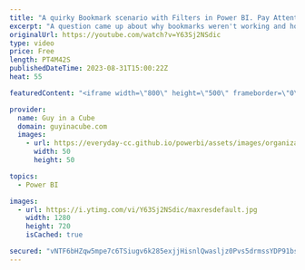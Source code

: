 ```yaml
---
title: "A quirky Bookmark scenario with Filters in Power BI. Pay Attention!"
excerpt: "A question came up about why bookmarks weren't working and how to solve a particular scenario regarding filters in Power BI. Adam shows how to solve this and uses a little DAX to do it!  📢 Become a member: https://guyinacu.be/membership \r \r *******************\r \r Want to take your Power BI skills to"
originalUrl: https://youtube.com/watch?v=Y63Sj2NSdic
type: video
price: Free
length: PT4M42S
publishedDateTime: 2023-08-31T15:00:22Z
heat: 55

featuredContent: "<iframe width=\"800\" height=\"500\" frameborder=\"0\" src=\"https://www.youtube.com/embed/Y63Sj2NSdic\" allow=\"accelerometer; autoplay; encrypted-media; gyroscope; picture-in-picture\" allowfullscreen></iframe>"

provider:
  name: Guy in a Cube
  domain: guyinacube.com
  images:
    - url: https://everyday-cc.github.io/powerbi/assets/images/organizations/guyinacube.com-50x50.jpg
      width: 50
      height: 50

topics:
  - Power BI

images:
  - url: https://i.ytimg.com/vi/Y63Sj2NSdic/maxresdefault.jpg
    width: 1280
    height: 720
    isCached: true

secured: "vNTF6bHZqw5mpe7c6TSiugv6k285exjjHisnlQwasljz0Pvs5drmssYDP91bs+saPiwxs93uJ0KLAZnOBusgnKehBBso3VsWP6J88UYW1guOx8vGJriKgXMlgc6VEWNA0m7pBE288WTNYrgVvimltq9n9rlJWpWRKDBBwZ9Kp7zJokmmgdzstlgrWIeKpdkrgCjog/9UlCay/J7utkvLyAQTT2ROlqXNovmbBmOfK0jc1rwEEU/OTj+Mk7SAHo5C9zXMWQpaeCVOpqRcL/+sC3xGguZqXHchAweUzTGXNDeaoq3YGqnfRxXY/oU5lp7yk7MAMrV0ZR2VfC6b0J/x/qU6JL7t4UgalEZi7OzDqZYVTKxi4U5YhebhvQRv1Ixq1U1wEk4Ix2b2AhGi5Tz2Mgw1NKNitQnlse2RaP5jSx8=;Rvks6GGmQhD/TrfLNCW9PQ=="
---
```


